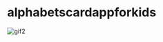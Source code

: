 # alphabetscardappforkids
![gif2](https://user-images.githubusercontent.com/91142792/140017763-4fc6342b-b6c6-4687-8e22-f67eb2e176ec.gif)
 
